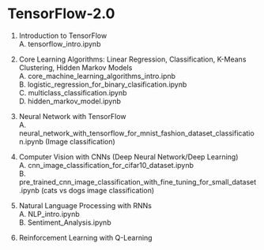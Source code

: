 # TensorFlow-2.0


1. Introduction to TensorFlow \
  A. tensorflow_intro.ipynb
  
2. Core Learning Algorithms: Linear Regression, Classification, K-Means Clustering, Hidden Markov Models \
  A. core_machine_learning_algorithms_intro.ipnb \
  B. logistic_regression_for_binary_clasification.ipynb \
  C. multiclass_classification.ipynb \
  D. hidden_markov_model.ipynb 
    
3. Neural Network with TensorFlow  \
  A. neural_network_with_tensorflow_for_mnist_fashion_dataset_classification.ipynb (Image classification) 
  
4. Computer Vision with CNNs (Deep Neural Network/Deep Learning) \
  A. cnn_image_classification_for_cifar10_dataset.ipynb \
  B. pre_trained_cnn_image_classification_with_fine_tuning_for_small_dataset.ipynb (cats vs dogs image classification)

5. Natural Language Processing with RNNs \
  A. NLP_intro.ipynb \
  B. Sentiment_Analysis.ipynb
  
6. Reinforcement Learning with Q-Learning 
